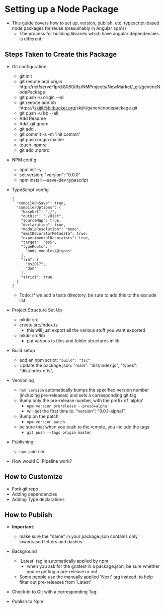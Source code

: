 Setting up a Node Package
============================

- This guide covers how to set up, version, publish, etc. typescript-based node packages for reuse (presumably in Angular spa's)
  - The process for building libraries which have angular dependencies is different!

## Steps Taken to Create this Package
- Git configuration
  - git init
  - git remote add origin http://rictfserver1prd:8080/tfs/NMProjects/NewMarket/_git/genericNodePackage
  - git push -u origin --all
  - git remote add bb https://skijit@bitbucket.org/skijit/genericnodepackage.git
  - git push -u bb --all
  - Add Readme
  - Add .gitignore
  - git add .
  - git commit -a -m 'init commit'
  - git push origin master
  - touch .npmrc
  - git add .npmrc

- NPM config
  - npm init -y
  - set version: "version": "0.0.0"
  - npm install --save-dev typescript 

- TypeScript config

  ```(json)
  {
    "compileOnSave": true,
    "compilerOptions": {
      "baseUrl": "./",
      "outDir": "./dist",
      "sourceMap": true,
      "declaration": true,
      "moduleResolution": "node",
      "emitDecoratorMetadata": true,
      "experimentalDecorators": true,
      "target": "es5",
      "typeRoots": [
        "node_modules/@types"
      ],
      "lib": [
        "es2017",
        "dom"
      ], 
      "strict": true      
    }
  }
  ```

  - Todo: if we add a tests directory, be sure to add this to the exclude list
- Project Structure Set Up
  - mkdir src
  - create src/index.ts
    - this will just export all the various stuff you want exported
  - mkdir src/lib
    - put various ts files and folder structures in lib
- Build setup
  - add an npm script: `"build": "tsc"`
  - Update the package.json:
      "main": "dist/index.js",
      "types": "dist/index.d.ts",
  
- Versioning
  - `npm version` automatically bumps the specified version number (including pre-releases) and sets a corresponding git tag
  - Bump only the pre-release number, with the prefix of 'alpha'
    - `npm version prerelease --preid=alpha`
    - will set the first time to: "version": "0.0.1-alpha1"
  - Bump on the patch:
    - `npm version patch`
  - be sure that when you push to the remote, you include the tags:
    - `git push --tags origin master`

- Publishing
  - `npm publish`
  
- How would CI Pipeline work?

## How to Customize
- Fork git repo
- Adding dependencies
- Adding Type declarations

## How to Publish
- **Important**: 
  - make sure the "name" in your package.json contains only lowercased letters and dashes
- Background
  - 'Latest' tag is automatically applied by npm
    - when you ask for the @latest in a package.json, be sure whether you're getting a pre-release or not
  - Some people use the manually applied 'Next' tag instead, to help filter out pre-releases from 'Latest'
- Check-in to Git with a corresponding Tag

- Publish to Npm